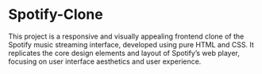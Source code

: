 # Spotify-Clone
This project is a responsive and visually appealing frontend clone of the Spotify music streaming interface, developed using pure HTML and CSS. It replicates the core design elements and layout of Spotify’s web player, focusing on user interface aesthetics and user experience.
